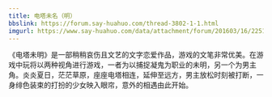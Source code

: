 ```yaml
---
title: 电塔未名（明）
bbslink: https://forum.say-huahuo.com/thread-3802-1-1.html
imgurl: https://www.say-huahuo.com/data/attachment/forum/201603/16/225145ecyv20lxrppl2zpm.jpg
---
```


《电塔未明》是一部稍稍哀伤且文艺的文字恋爱作品，游戏的文笔非常优美。在游戏中玩将以两种视角进行游戏，一者为以捕捉凝鬼为职业的未明，另一个为男主角。炎炎夏日，茫茫草原，座座电塔相连，延伸至远方，男主放松时刻被打断，一身绯色装束的打扮的少女映入眼帘，意外的相遇由此开始。<!--more-->
